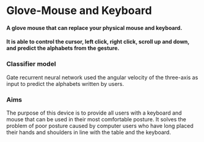 # Glove-Mouse and Keyboard
#### A glove mouse that can replace your physical mouse and keyboard. <br>
#### It is able to control the cursor, left click, right click, scroll up and down, and predict the alphabets from the gesture. 
### Classifier model
Gate recurrent neural network used the angular velocity of the three-axis as input to predict the alphabets written by users. <br>
### Aims
The purpose of this device is to provide all users with a keyboard and mouse that can be used in their most comfortable posture. It solves the problem of poor posture caused by computer users who have long placed their hands and shoulders in line with the table and the keyboard. 

